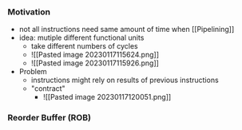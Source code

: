### Motivation
+ not all instructions need same amount of time when [[Pipelining]]
+ idea: mutiple different functional units
	+ take different numbers of cycles
	+ ![[Pasted image 20230117115624.png]]
	+ ![[Pasted image 20230117115926.png]]
+ Problem
	+ instructions might rely on results of previous instructions 
	+ "contract"
		+ ![[Pasted image 20230117120051.png]]

### Reorder Buffer (ROB)
